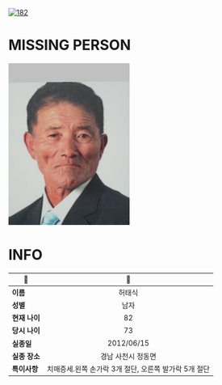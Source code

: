 [![182](https://img.shields.io/badge/%EC%8B%A4%EC%A2%85%EC%8B%A0%EA%B3%A0%EB%8A%94%20%EA%B5%AD%EB%B2%88%EC%97%86%EC%9D%B4-182-blue)](http://safe182.go.kr/index.do)

# MISSING PERSON

<img src="./missing_person.jpg">

# INFO

|🔑|💎|
|--|:--:|
|**이름**|허태식|
|**성별**|남자|
|**현재 나이**|82|
|**당시 나이**|73|
|**실종일**|2012/06/15|
|**실종 장소**|경남 사천시 정동면 |
|**특이사항**|치매증세.왼쪽 손가락 3개 절단, 오른쪽 발가락 5개 절단|
